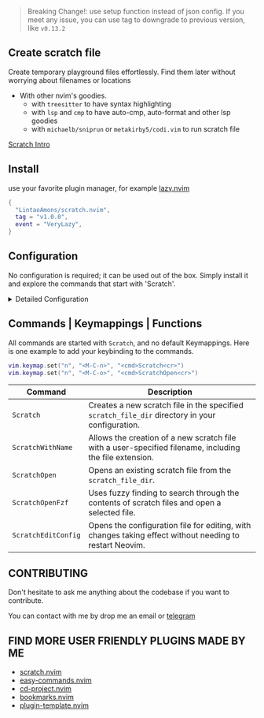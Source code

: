 > Breaking Change!: use setup function instead of json config.
> If you meet any issue, you can use tag to downgrade to previous version, like `v0.13.2`


## Create scratch file

Create temporary playground files
effortlessly. Find them later without
worrying about filenames or locations

- With other nvim's goodies.
  - with `treesitter` to have syntax highlighting
  - with `lsp` and `cmp` to have auto-cmp, auto-format and other lsp goodies
  - with `michaelb/sniprun` or `metakirby5/codi.vim` to run scratch file

[Scratch Intro](https://github.com/LintaoAmons/scratch.nvim/assets/95092244/c1adff70-c8c5-4594-80e3-18d3e6b24d7a)


## Install

use your favorite plugin manager, for example [lazy.nvim](https://github.com/folke/lazy.nvim)

```lua
{
  "LintaoAmons/scratch.nvim",
  tag = "v1.0.0",
  event = "VeryLazy",
}
```

## Configuration

No configuration is required; it can be used out of the box. Simply install it and explore the commands that start with 'Scratch'.

<details>
<summary>Detailed Configuration</summary>
  
You can use both `Lua setup function` and `Json config` to fit your needs.

`Lua setup function` and `Json config` will eventually be merged together.

  
You can use `ScratchEditConfig` to edit the JSON configuration whenever a new type comes to mind, and the changes will take effect immediately.

Following is a detailed `Lua setup configuration`

```lua
return {
	"LintaoAmons/scratch.nvim",
	config = function()
        ---@type Scratch.SetupConfig
        local cfg = {
			json_config_path = vim.fn.stdpath("config") .. "/scratch.json",
			scratch_config = {
				scratch_file_dir = vim.fn.stdpath("cache") .. "/scratch.nvim", -- where your scratch files will be put
				filetypes = { "lua", "sh" }, -- you can simply put filetype here
				window_cmd = "edit", -- 'vsplit' | 'split' | 'edit' | 'tabedit' | 'rightbelow vsplit'
				use_telescope = true,
				filetype_details = { -- or, you can have more control here
					json = {}, -- empty table is fine
					["k8s.yaml"] = { -- you can have different postfix
						subdir = "learn-k8s", -- and all file with this postfix will be put into this specific sub-directory
					},
					go = {
						requireDir = true, -- true if each scratch file requires a new directory
						filename = "main", -- the filename of the scratch file in the new directory
						content = { "package main", "", "func main() {", "  ", "}" },
						cursor = {
							location = { 4, 2 },
							insert_mode = true,
						},
					},
				},
				localKeys = { -- you can have local shortcuts when a scratch file created
					{
						filenameContains = { "sh" },
						LocalKeys = {
							{
								cmd = "<CMD>RunShellCurrentLine<CR>",
								key = "<C-r>",
								modes = { "n", "i", "v" },
							},
						},
					},
				},
			},
		}

		require("scratch").setup(cfg)
	end,
	event = "VeryLazy",
}
```

> NOTE: if there're options both setted in `Lua setup function` and `Json config`, then the `Lua setup function` have higher priority and will sync to Json config once the setup function been called again (like restart neovim).

</details>

## Commands | Keymappings | Functions

All commands are started with `Scratch`, and no default Keymappings. Here is one example to add your keybinding to the commands.

```lua
vim.keymap.set("n", "<M-C-n>", "<cmd>Scratch<cr>")
vim.keymap.set("n", "<M-C-o>", "<cmd>ScratchOpen<cr>")
```

| Command            | Description                                                                                                           |
|--------------------|-----------------------------------------------------------------------------------------------------------------------|
| `Scratch`          | Creates a new scratch file in the specified `scratch_file_dir` directory in your configuration.                       |
| `ScratchWithName`  | Allows the creation of a new scratch file with a user-specified filename, including the file extension.               |
| `ScratchOpen`      | Opens an existing scratch file from the `scratch_file_dir`.                                                           |
| `ScratchOpenFzf`   | Uses fuzzy finding to search through the contents of scratch files and open a selected file.                          |
| `ScratchEditConfig` | Opens the configuration file for editing, with changes taking effect without needing to restart Neovim.              |

## CONTRIBUTING

Don't hesitate to ask me anything about the codebase if you want to contribute.

You can contact with me by drop me an email or [telegram](https://t.me/+ssgpiHyY9580ZWFl)

## FIND MORE USER FRIENDLY PLUGINS MADE BY ME

- [scratch.nvim](https://github.com/LintaoAmons/scratch.nvim)
- [easy-commands.nvim](https://github.com/LintaoAmons/easy-commands.nvim)
- [cd-project.nvim](https://github.com/LintaoAmons/cd-project.nvim)
- [bookmarks.nvim](https://github.com/LintaoAmons/bookmarks.nvim)
- [plugin-template.nvim](https://github.com/LintaoAmons/plugin-template.nvim)
